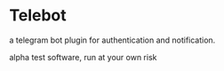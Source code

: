 # Telebot

a telegram bot plugin for authentication and notification.

alpha test software, run at your own risk


